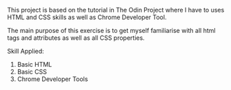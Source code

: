 This project is based on the tutorial in  The Odin
Project where I have to uses HTML and CSS skills as
well as Chrome Developer Tool.

The main purpose of this exercise is to get myself familiarise with all html tags and attributes as well as all CSS properties.


Skill Applied:
1. Basic HTML
2. Basic CSS
3. Chrome Developer Tools